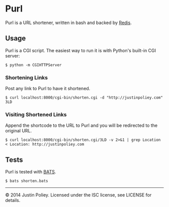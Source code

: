# Purl

Purl is a URL shortener, written in bash and backed by [Redis][redis].

## Usage

Purl is a CGI script. The easiest way to run it is with Python's built-in CGI
server:

```
$ python -m CGIHTTPServer
```

### Shortening Links

Post any link to Purl to have it shortened.

```
$ curl localhost:8000/cgi-bin/shorten.cgi -d "http://justinpoliey.com"
3LD
```

### Visiting Shortened Links

Append the shortcode to the URL to Purl and you will be redirected to the
original URL.

```
$ curl localhost:8000/cgi-bin/shorten.cgi/3LD -v 2>&1 | grep Location
< Location: http://justinpoliey.com
```

## Tests

Purl is tested with [BATS][bats].

```
$ bats shorten.bats
```

---

© 2014 Justin Poliey. Licensed under the ISC license, see LICENSE for details.

[bats]: https://github.com/sstephenson/bats
[redis]: http://redis.io
